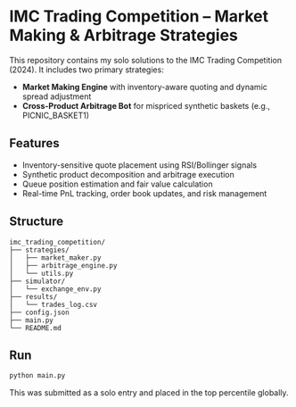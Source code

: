 # IMC Trading Competition – Market Making & Arbitrage Strategies

This repository contains my solo solutions to the IMC Trading Competition (2024). It includes two primary strategies:

- **Market Making Engine** with inventory-aware quoting and dynamic spread adjustment
- **Cross-Product Arbitrage Bot** for mispriced synthetic baskets (e.g., PICNIC_BASKET1)

## Features

- Inventory-sensitive quote placement using RSI/Bollinger signals
- Synthetic product decomposition and arbitrage execution
- Queue position estimation and fair value calculation
- Real-time PnL tracking, order book updates, and risk management

## Structure

```
imc_trading_competition/
├── strategies/
│   ├── market_maker.py
│   ├── arbitrage_engine.py
│   └── utils.py
├── simulator/
│   └── exchange_env.py
├── results/
│   └── trades_log.csv
├── config.json
├── main.py
└── README.md
```

## Run

```bash
python main.py
```

This was submitted as a solo entry and placed in the top percentile globally.
